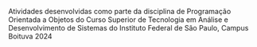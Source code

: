 Atividades desenvolvidas como parte da disciplina de Programação Orientada a Objetos do Curso Superior de Tecnologia em Análise e Desenvolvimento de Sistemas do Instituto Federal de São Paulo, Campus Boituva 2024
